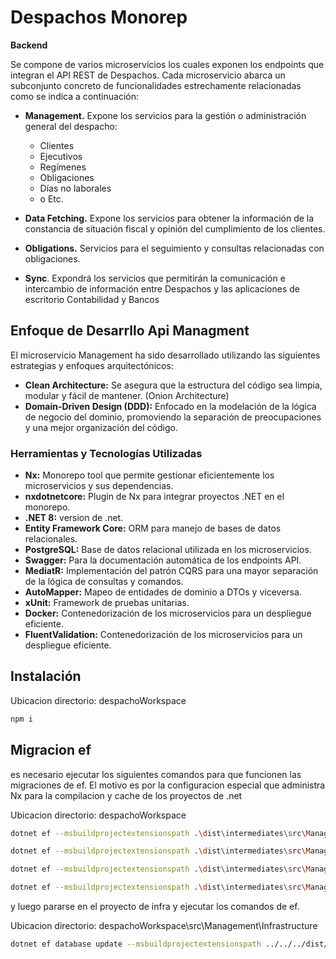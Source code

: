 
# Despachos Monorep

**Backend**

Se compone de varios microservicios los cuales exponen los endpoints que integran
el API REST de Despachos. Cada microservicio abarca un subconjunto concreto de
funcionalidades estrechamente relacionadas como se indica a continuación:

* **Management.** Expone los servicios para la gestión o administración general del despacho:
    * Clientes
    * Ejecutivos 
    * Regímenes
    * Obligaciones
    * Días no laborales
    * o Etc.

* **Data Fetching.** Expone los servicios para obtener la información de la constancia de situación fiscal y opinión del cumplimiento de los clientes.

* **Obligations.** Servicios para el seguimiento y consultas relacionadas con obligaciones.

* **Sync**. Expondrá los servicios que permitirán la comunicación e intercambio de información entre Despachos y las aplicaciones de escritorio Contabilidad y Bancos

## Enfoque de Desarrllo Api Managment

El microservicio Management ha sido desarrollado utilizando las siguientes estrategias y enfoques arquitectónicos:

- **Clean Architecture:** Se asegura que la estructura del código sea limpia, modular y fácil de mantener. (Onion Architecture)
- **Domain-Driven Design (DDD):** Enfocado en la modelación de la lógica de negocio del dominio, promoviendo la separación de preocupaciones y una mejor organización del código.


### Herramientas y Tecnologías Utilizadas

- **Nx:** Monorepo tool que permite gestionar eficientemente los microservicios y sus dependencias.
- **nxdotnetcore:** Plugin de Nx para integrar proyectos .NET en el monorepo.
- **.NET 8:** version de .net.
- **Entity Framework Core:** ORM para manejo de bases de datos relacionales.
- **PostgreSQL:** Base de datos relacional utilizada en los microservicios.
- **Swagger:** Para la documentación automática de los endpoints API.
- **MediatR:** Implementación del patrón CQRS para una mayor separación de la lógica de consultas y comandos.
- **AutoMapper:** Mapeo de entidades de dominio a DTOs y viceversa.
- **xUnit:** Framework de pruebas unitarias.
- **Docker:** Contenedorización de los microservicios para un despliegue eficiente.
- **FluentValidation:** Contenedorización de los microservicios para un despliegue eficiente.

## Instalación

Ubicacion directorio: despachoWorkspace
```bash
npm i
```
## Migracion ef

es necesario ejecutar los siguientes comandos para que funcionen las migraciones de ef. El motivo es por la configuracion especial que administra Nx para la compilacion y cache de los proyectos de .net

Ubicacion directorio: despachoWorkspace
```bash
dotnet ef --msbuildprojectextensionspath .\dist\intermediates\src\Management\Infrastructure\obj\ --project .\src\Management\WebApi\ContpaqiNube.Despachos.Management.Api.csproj --no-build dbcontext list
```
```bash
dotnet ef --msbuildprojectextensionspath .\dist\intermediates\src\Management\Infrastructure\obj\ --project .\src\Management\Infrastructure\ContpaqiNube.Despachos.Management.Infrastructure.csproj --no-build dbcontext list
```
```bash
dotnet ef --msbuildprojectextensionspath .\dist\intermediates\src\Management\WebApi\obj\ --project .\src\Management\WebApi\ContpaqiNube.Despachos.Management.Api.csproj --no-build dbcontext list 
```
```bash
dotnet ef --msbuildprojectextensionspath .\dist\intermediates\src\Management\WebApi\obj\ --project .\src\Management\Infrastructure\ContpaqiNube.Despachos.Management.Infrastructure.csproj --no-build dbcontext list
```
y luego pararse en el proyecto de infra y ejecutar los comandos de ef.

Ubicacion directorio: despachoWorkspace\src\Management\Infrastructure
```bash
dotnet ef database update --msbuildprojectextensionspath ../../../dist/intermediates/src/Management/Infrastructure/obj --startup-project ..\WebApi\ContpaqiNube.Despachos.Management.Api.csproj
```
